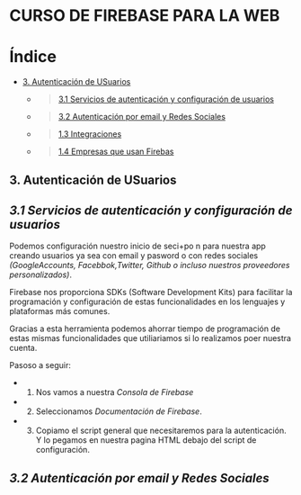 CURSO DE FIREBASE PARA LA WEB
===============================

# Índice 

* [3. Autenticación de USuarios](#3.-autenticación-de-usuarios)
   * >[3.1 Servicios de autenticación y configuración de usuarios](#3.1-servicios-de-autenticación-y-configuración-de-usuarios)
   * >[3.2 Autenticación por email y Redes Sociales](#3.2-autenticación-por-email-y-redes-sociales)
   * >[1.3 Integraciones](#1.3-integraciones)
   * >[1.4 Empresas que usan Firebas](#1.4-empresas-que-usan-Firebase)



## 3. Autenticación de USuarios

## *3.1 Servicios de autenticación y configuración de usuarios*

Podemos configuración nuestro inicio de seci+po n para nuestra app creando usuarios ya sea con email y pasword o con redes sociales *(GoogleAccounts, Facebbok,Twitter, Github o incluso nuestros proveedores personalizados)*.

Firebase nos proporciona SDKs (Software Development Kits) para facilitar la programación y configuración de estas funcionalidades en los lenguajes y plataformas más comunes.

Gracias a esta herramienta podemos ahorrar tiempo de programación de estas mismas funcionalidades que utiliariamos si lo realizamos poer nuestra cuenta.

Pasoso a seguir:

 * 1. Nos vamos a nuestra *Consola de Firebase*
 * 2. Seleccionamos *Documentación de Firebase*.
 * 3. Copiamo el script general que necesitaremos para la autenticación. Y lo pegamos en nuestra pagina HTML debajo del script de configuración.
 

 ## *3.2 Autenticación por email y Redes Sociales*